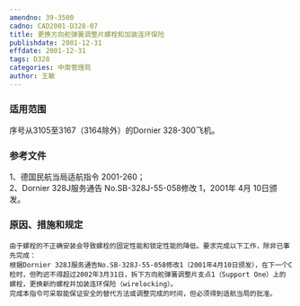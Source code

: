 ```yaml
---
amendno: 39-3500  
cadno: CAD2001-D328-07  
title: 更换方向舵弹簧调整片螺栓和加装连环保险  
publishdate: 2001-12-31  
effdate: 2001-12-31  
tags: D328  
categories: 中南管理局  
author: 王敏  
---
```

  
### 适用范围  
序号从3105至3167（3164除外）的Dornier 328-300飞机。  
  
<!--more-->  
### 参考文件  
1、德国民航当局适航指令 2001-260；  
 2、Dornier 328J服务通告 No.SB-328J-55-058修改 1，2001年 4月 10日颁发。  
  
### 原因、措施和规定  
    由于螺栓的不正确安装会导致螺栓的固定性能和锁定性能的降低。要求完成以下工作，除非已事先完成：  
    根据Dornier 328J服务通告No.SB-328J-55-058修改1（2001年4月10日颁发），在下一个C检时，但昀迟不得超过2002年3月31日，拆下方向舵弹簧调整片支点1（Support One）上的螺栓，更换新的螺栓并加装连环保险（wirelocking）。  
    完成本指令可采取能保证安全的替代方法或调整完成的时间，但必须得到适航当局的批准。  
